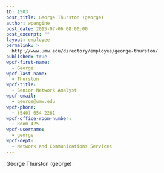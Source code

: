 ```yaml
---
ID: 1503
post_title: George Thurston (george)
author: wpengine
post_date: 2015-07-06 08:00:00
post_excerpt: ""
layout: employee
permalink: >
  http://www.umw.edu/directory/employee/george-thurston/
published: true
wpcf-first-name:
  - George
wpcf-last-name:
  - Thurston
wpcf-title:
  - Senior Network Analyst
wpcf-email:
  - george@umw.edu
wpcf-phone:
  - (540) 654-2261
wpcf-office-room-number:
  - Room 425
wpcf-username:
  - george
wpcf-dept:
  - Network and Communications Services
---
```

George Thurston (george)